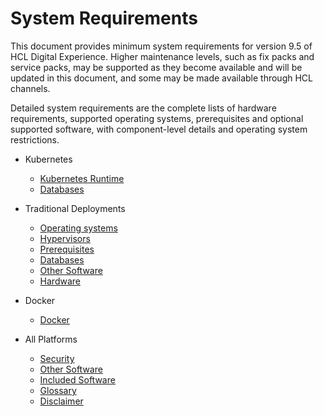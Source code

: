 # System Requirements

This document provides minimum system requirements for version 9.5 of HCL Digital Experience. Higher maintenance levels, such as fix packs and service packs, may be supported as they become available and will be updated in this document, and some may be made available through HCL channels.

Detailed system requirements are the complete lists of hardware requirements, supported operating systems, prerequisites and optional supported software, with component-level details and operating system restrictions.

- Kubernetes
    - [Kubernetes Runtime](kubernetes/kubernetes-runtime.md)
    - [Databases](kubernetes/databases.md)

- Traditional Deployments
    - [Operating systems](traditional/operatingsystems.md)
    - [Hypervisors](traditional/hypervisors.md)
    - [Prerequisites](traditional/prerequisites.md)
    - [Databases](traditional/databases.md)
    - [Other Software](othersoftware.md)
    - [Hardware](traditional/hardware.md)

- Docker
    - [Docker](docker/index.md)
    
- All Platforms
    - [Security](security.md)
    - [Other Software](othersoftware.md)
    - [Included Software](includedsoftware.md)
    - [Glossary](glossary.md)
    - [Disclaimer](disclaimer.md)
